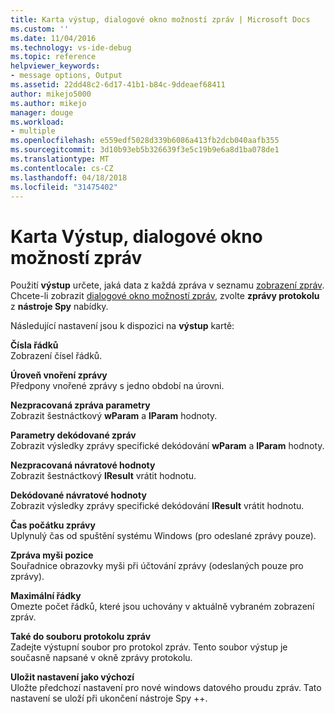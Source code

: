 ```yaml
---
title: Karta výstup, dialogové okno možností zpráv | Microsoft Docs
ms.custom: ''
ms.date: 11/04/2016
ms.technology: vs-ide-debug
ms.topic: reference
helpviewer_keywords:
- message options, Output
ms.assetid: 22dd48c2-6d17-41b1-b84c-9ddeaef68411
author: mikejo5000
ms.author: mikejo
manager: douge
ms.workload:
- multiple
ms.openlocfilehash: e559edf5028d339b6086a413fb2dcb040aafb355
ms.sourcegitcommit: 3d10b93eb5b326639f3e5c19b9e6a8d1ba078de1
ms.translationtype: MT
ms.contentlocale: cs-CZ
ms.lasthandoff: 04/18/2018
ms.locfileid: "31475402"
---
```

# <a name="output-tab-message-options-dialog-box"></a>Karta Výstup, dialogové okno možností zpráv
Použití **výstup** určete, jaká data z každá zpráva v seznamu [zobrazení zpráv](../debugger/messages-view.md). Chcete-li zobrazit [dialogové okno možností zpráv](../debugger/message-options-dialog-box.md), zvolte **zprávy protokolu** z **nástroje Spy** nabídky.  
  
 Následující nastavení jsou k dispozici na **výstup** kartě:  
  
 **Čísla řádků**  
 Zobrazení čísel řádků.  
  
 **Úroveň vnoření zprávy**  
 Předpony vnořené zprávy s jedno období na úrovni.  
  
 **Nezpracovaná zpráva parametry**  
 Zobrazit šestnáctkový **wParam** a **lParam** hodnoty.  
  
 **Parametry dekódované zpráv**  
 Zobrazit výsledky zprávy specifické dekódování **wParam** a **lParam** hodnoty.  
  
 **Nezpracovaná návratové hodnoty**  
 Zobrazit šestnáctkový **lResult** vrátit hodnotu.  
  
 **Dekódované návratové hodnoty**  
 Zobrazit výsledky zprávy specifické dekódování **lResult** vrátit hodnotu.  
  
 **Čas počátku zprávy**  
 Uplynulý čas od spuštění systému Windows (pro odeslané zprávy pouze).  
  
 **Zpráva myši pozice**  
 Souřadnice obrazovky myši při účtování zprávy (odeslaných pouze pro zprávy).  
  
 **Maximální řádky**  
 Omezte počet řádků, které jsou uchovány v aktuálně vybraném zobrazení zpráv.  
  
 **Také do souboru protokolu zpráv**  
 Zadejte výstupní soubor pro protokol zpráv. Tento soubor výstup je současně napsané v okně zprávy protokolu.  
  
 **Uložit nastavení jako výchozí**  
 Uložte předchozí nastavení pro nové windows datového proudu zpráv. Tato nastavení se uloží při ukončení nástroje Spy ++.